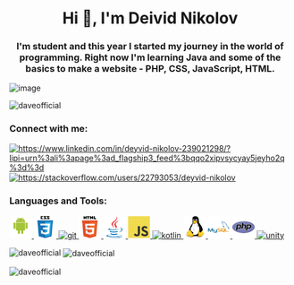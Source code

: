 <h1 align="center">Hi 👋, I'm Deivid Nikolov</h1>
<h3 align="center">I'm student and this year I started my journey in the world of programming. Right now I'm learning Java and some of the basics to make a website - PHP, CSS, JavaScript, HTML.</h3>

![image](https://github.com/DaveOfficial/DaveOfficial/assets/148842995/e8d2a2ac-b487-415f-a926-49029455d135)


<p align="left"> <img src="https://komarev.com/ghpvc/?username=daveofficial&label=Profile%20views&color=0e75b6&style=flat" alt="daveofficial" /> </p>

<h3 align="left">Connect with me:</h3>
<p align="left">
<a href="https://linkedin.com/in/https://www.linkedin.com/in/deyvid-nikolov-239021298/?lipi=urn%3ali%3apage%3ad_flagship3_feed%3bqqo2xipvsycyay5jeyho2q%3d%3d" target="blank"><img align="center" src="https://raw.githubusercontent.com/rahuldkjain/github-profile-readme-generator/master/src/images/icons/Social/linked-in-alt.svg" alt="https://www.linkedin.com/in/deyvid-nikolov-239021298/?lipi=urn%3ali%3apage%3ad_flagship3_feed%3bqqo2xipvsycyay5jeyho2q%3d%3d" height="30" width="40" /></a>
<a href="https://stackoverflow.com/users/https://stackoverflow.com/users/22793053/deyvid-nikolov" target="blank"><img align="center" src="https://raw.githubusercontent.com/rahuldkjain/github-profile-readme-generator/master/src/images/icons/Social/stack-overflow.svg" alt="https://stackoverflow.com/users/22793053/deyvid-nikolov" height="30" width="40" /></a>
</p>

<h3 align="left">Languages and Tools:</h3>
<p align="left"> <a href="https://developer.android.com" target="_blank" rel="noreferrer"> <img src="https://raw.githubusercontent.com/devicons/devicon/master/icons/android/android-original-wordmark.svg" alt="android" width="40" height="40"/> </a> <a href="https://www.w3schools.com/css/" target="_blank" rel="noreferrer"> <img src="https://raw.githubusercontent.com/devicons/devicon/master/icons/css3/css3-original-wordmark.svg" alt="css3" width="40" height="40"/> </a> <a href="https://git-scm.com/" target="_blank" rel="noreferrer"> <img src="https://www.vectorlogo.zone/logos/git-scm/git-scm-icon.svg" alt="git" width="40" height="40"/> </a> <a href="https://www.w3.org/html/" target="_blank" rel="noreferrer"> <img src="https://raw.githubusercontent.com/devicons/devicon/master/icons/html5/html5-original-wordmark.svg" alt="html5" width="40" height="40"/> </a> <a href="https://www.java.com" target="_blank" rel="noreferrer"> <img src="https://raw.githubusercontent.com/devicons/devicon/master/icons/java/java-original.svg" alt="java" width="40" height="40"/> </a> <a href="https://developer.mozilla.org/en-US/docs/Web/JavaScript" target="_blank" rel="noreferrer"> <img src="https://raw.githubusercontent.com/devicons/devicon/master/icons/javascript/javascript-original.svg" alt="javascript" width="40" height="40"/> </a> <a href="https://kotlinlang.org" target="_blank" rel="noreferrer"> <img src="https://www.vectorlogo.zone/logos/kotlinlang/kotlinlang-icon.svg" alt="kotlin" width="40" height="40"/> </a> <a href="https://www.linux.org/" target="_blank" rel="noreferrer"> <img src="https://raw.githubusercontent.com/devicons/devicon/master/icons/linux/linux-original.svg" alt="linux" width="40" height="40"/> </a> <a href="https://www.mysql.com/" target="_blank" rel="noreferrer"> <img src="https://raw.githubusercontent.com/devicons/devicon/master/icons/mysql/mysql-original-wordmark.svg" alt="mysql" width="40" height="40"/> </a> <a href="https://www.php.net" target="_blank" rel="noreferrer"> <img src="https://raw.githubusercontent.com/devicons/devicon/master/icons/php/php-original.svg" alt="php" width="40" height="40"/> </a> <a href="https://unity.com/" target="_blank" rel="noreferrer"> <img src="https://www.vectorlogo.zone/logos/unity3d/unity3d-icon.svg" alt="unity" width="40" height="40"/> </a> </p>

<p><img align="left" src="https://github-readme-stats.vercel.app/api/top-langs?username=daveofficial&show_icons=true&locale=en&layout=compact" alt="daveofficial" /></p>

<p>&nbsp;<img align="center" src="https://github-readme-stats.vercel.app/api?username=daveofficial&show_icons=true&locale=en" alt="daveofficial" /></p>

<p><img align="center" src="https://github-readme-streak-stats.herokuapp.com/?user=daveofficial&" alt="daveofficial" /></p>
